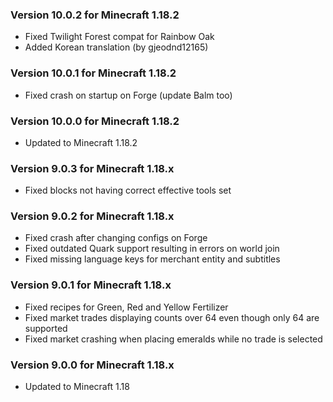 ### Version 10.0.2 for Minecraft 1.18.2

- Fixed Twilight Forest compat for Rainbow Oak
- Added Korean translation (by gjeodnd12165)

### Version 10.0.1 for Minecraft 1.18.2

- Fixed crash on startup on Forge (update Balm too)

### Version 10.0.0 for Minecraft 1.18.2

- Updated to Minecraft 1.18.2

### Version 9.0.3 for Minecraft 1.18.x

- Fixed blocks not having correct effective tools set

### Version 9.0.2 for Minecraft 1.18.x

- Fixed crash after changing configs on Forge
- Fixed outdated Quark support resulting in errors on world join
- Fixed missing language keys for merchant entity and subtitles

### Version 9.0.1 for Minecraft 1.18.x

- Fixed recipes for Green, Red and Yellow Fertilizer
- Fixed market trades displaying counts over 64 even though only 64 are supported
- Fixed market crashing when placing emeralds while no trade is selected

### Version 9.0.0 for Minecraft 1.18.x

- Updated to Minecraft 1.18